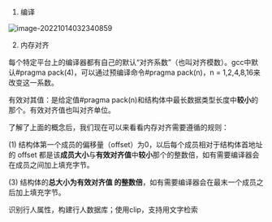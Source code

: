 1. 编译

![image-20221014032340859](C:\Users\lwx\AppData\Roaming\Typora\typora-user-images\image-20221014032340859.png)

2. 内存对齐

每个特定平台上的编译器都有自己的默认“对齐系数”（也叫对齐模数）。gcc中默认#pragma pack(4)，可以通过预编译命令#pragma pack(n)，n = 1,2,4,8,16来改变这一系数。

有效对其值：是给定值#pragma pack(n)和结构体中最长数据类型长度中**较小**的那个。有效对齐值也叫对齐单位。

了解了上面的概念后，我们现在可以来看看内存对齐需要遵循的规则：

(1) 结构体第一个成员的偏移量（offset）为0，以后每个成员相对于结构体首地址的 offset 都是该**成员大小**与**有效对齐值**中**较小**那个的整数倍，如有需要编译器会在成员之间加上填充字节。

(3) 结构体的**总大小为有效对齐值 的整数倍**，如有需要编译器会在最末一个成员之后加上填充字节。

识别行人属性，构建行人数据库；使用clip，支持用文字检索